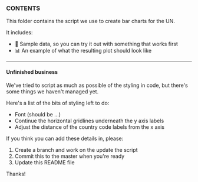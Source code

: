 ### CONTENTS
This folder contains the script we use to create bar charts for the UN. 

It includes:
- :page_facing_up: Sample data, so you can try it out with something that works first
- :bar_chart: An example of what the resulting plot should look like

----

#### Unfinished business
We've tried to script as much as possible of the styling in code, but there's some things we haven't managed yet.

Here's a list of the bits of styling left to do:
- Font (should be ...)
- Continue the horizontal gridlines underneath the y axis labels
- Adjust the distance of the country code labels from the x axis

If you think you can add these details in, please:
1. Create a branch and work on the update the script
2. Commit this to the master when you're ready
3. Update this README file

Thanks!
